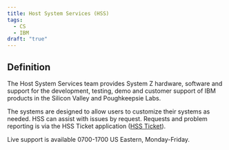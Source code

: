 ```yaml
---
title: Host System Services (HSS)
tags:
  - CS
  - IBM
draft: "true"
---
```

## Definition 
The Host System Services team provides System Z hardware, software and support for the development, testing, demo and customer support of IBM products in the Silicon Valley and Poughkeepsie Labs.

The systems are designed to allow users to customize their systems as needed. HSS can assist with issues by request. Requests and problem reporting is via the HSS Ticket application ([HSS Ticket](https://hssticket.svl.ibm.com)).

Live support is available 0700-1700 US Eastern, Monday-Friday.